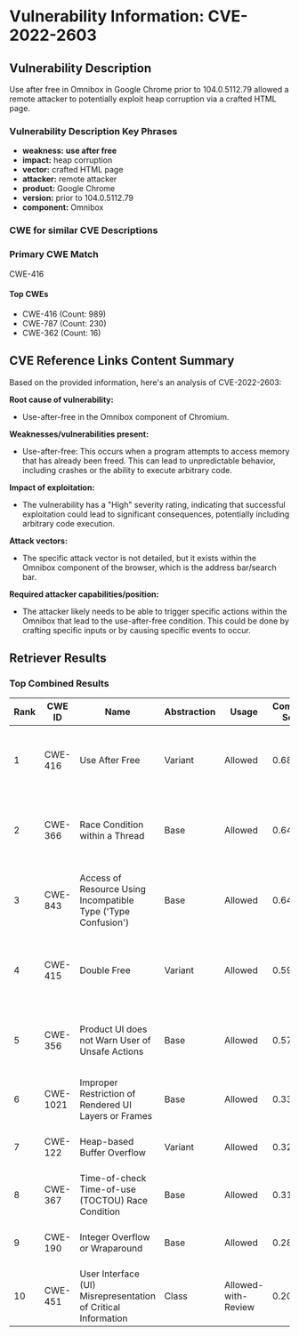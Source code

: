 # Vulnerability Information: CVE-2022-2603

## Vulnerability Description
Use after free in Omnibox in Google Chrome prior to 104.0.5112.79 allowed a remote attacker to potentially exploit heap corruption via a crafted HTML page.

### Vulnerability Description Key Phrases
- **weakness:** **use after free**
- **impact:** heap corruption
- **vector:** crafted HTML page
- **attacker:** remote attacker
- **product:** Google Chrome
- **version:** prior to 104.0.5112.79
- **component:** Omnibox

### CWE for similar CVE Descriptions
### Primary CWE Match
CWE-416

#### Top CWEs
- CWE-416 (Count: 989)
- CWE-787 (Count: 230)
- CWE-362 (Count: 16)

## CVE Reference Links Content Summary
Based on the provided information, here's an analysis of CVE-2022-2603:

**Root cause of vulnerability:**
- Use-after-free in the Omnibox component of Chromium.

**Weaknesses/vulnerabilities present:**
- Use-after-free: This occurs when a program attempts to access memory that has already been freed. This can lead to unpredictable behavior, including crashes or the ability to execute arbitrary code.

**Impact of exploitation:**
- The vulnerability has a "High" severity rating, indicating that successful exploitation could lead to significant consequences, potentially including arbitrary code execution.

**Attack vectors:**
- The specific attack vector is not detailed, but it exists within the Omnibox component of the browser, which is the address bar/search bar.

**Required attacker capabilities/position:**
- The attacker likely needs to be able to trigger specific actions within the Omnibox that lead to the use-after-free condition. This could be done by crafting specific inputs or by causing specific events to occur.

## Retriever Results

### Top Combined Results

| Rank | CWE ID | Name | Abstraction | Usage | Combined Score | Retrievers | Individual Scores |
|------|--------|------|-------------|-------|---------------|------------|-------------------|
| 1 | CWE-416 | Use After Free | Variant | Allowed | 0.6833 | dense, sparse, graph | dense: 0.622, sparse: 0.240, graph: 0.816 |
| 2 | CWE-366 | Race Condition within a Thread | Base | Allowed | 0.6448 | dense, sparse, graph | dense: 0.568, sparse: 0.255, graph: 0.601 |
| 3 | CWE-843 | Access of Resource Using Incompatible Type ('Type Confusion') | Base | Allowed | 0.6405 | dense, sparse, graph | dense: 0.509, sparse: 0.167, graph: 0.812 |
| 4 | CWE-415 | Double Free | Variant | Allowed | 0.5961 | dense, sparse, graph | dense: 0.526, sparse: 0.166, graph: 0.805 |
| 5 | CWE-356 | Product UI does not Warn User of Unsafe Actions | Base | Allowed | 0.5751 | dense, sparse, graph | dense: 0.520, sparse: 0.177, graph: 0.598 |
| 6 | CWE-1021 | Improper Restriction of Rendered UI Layers or Frames | Base | Allowed | 0.3391 | dense, sparse | dense: 0.530, sparse: 0.129 |
| 7 | CWE-122 | Heap-based Buffer Overflow | Variant | Allowed | 0.3230 | dense, sparse | dense: 0.518, sparse: 0.158 |
| 8 | CWE-367 | Time-of-check Time-of-use (TOCTOU) Race Condition | Base | Allowed | 0.3156 | dense, sparse | dense: 0.496, sparse: 0.118 |
| 9 | CWE-190 | Integer Overflow or Wraparound | Base | Allowed | 0.2818 | sparse, graph | sparse: 0.117, graph: 0.602 |
| 10 | CWE-451 | User Interface (UI) Misrepresentation of Critical Information | Class | Allowed-with-Review | 0.2034 | dense, sparse | dense: 0.538, sparse: 0.135 |

